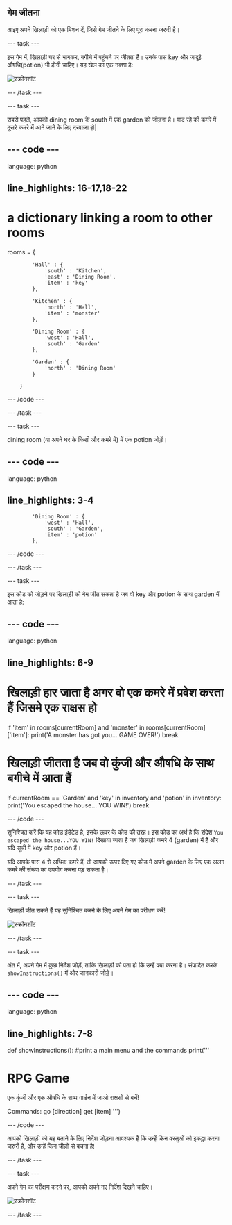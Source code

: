 ## गेम जीतना

आइए अपने खिलाड़ी को एक मिशन दें, जिसे गेम जीतने के लिए पूरा करना जरुरी है।

\--- task \---

इस गेम में, खिलाड़ी घर से भागकर, बगीचे में पहुंचने पर जीतता है। उनके पास key और जादुई औषधि(potion) भी होनी चाहिए। यह खेल का एक नक्शा है:

![स्क्रीनशॉट](images/rpg-final-map.png)

\--- /task \---

\--- task \---

सबसे पहले, आपको dining room के south में एक garden को जोड़ना है। याद रहे की कमरे में दूसरे कमरे में आने जाने के लिए दरवाज़ा हो|

## \--- code \---

language: python

## line_highlights: 16-17,18-22

# a dictionary linking a room to other rooms

rooms = {

            'Hall' : {
                'south' : 'Kitchen',
                'east' : 'Dining Room',
                'item' : 'key'
            },
    
            'Kitchen' : {
                'north' : 'Hall',
                'item' : 'monster'
            },
    
            'Dining Room' : {
                'west' : 'Hall',
                'south' : 'Garden'
            },
    
            'Garden' : {
                'north' : 'Dining Room'
            }
    
        }
    

\--- /code \---

\--- /task \---

\--- task \---

dining room (या अपने घर के किसी और कमरे में) में एक potion जोड़ें।

## \--- code \---

language: python

## line_highlights: 3-4

            'Dining Room' : {
                'west' : 'Hall',
                'south' : 'Garden',
                'item' : 'potion'
            },
    

\--- /code \---

\--- /task \---

\--- task \---

इस कोड को जोड़ने पर खिलाड़ी को गेम जीत सकता है जब वो key और potion के साथ garden में आता है:

## \--- code \---

language: python

## line_highlights: 6-9

# खिलाड़ी हार जाता है अगर वो एक कमरे में प्रवेश करता हैं जिसमे एक राक्षस हो

if 'item' in rooms\[currentRoom] and 'monster' in rooms[currentRoom\]\['item'\]: print('A monster has got you... GAME OVER!') break

# खिलाड़ी जीतता है जब वो कुंजी और औषधि के साथ बगीचे में आता हैं

if currentRoom == 'Garden' and 'key' in inventory and 'potion' in inventory: print('You escaped the house... YOU WIN!') break

\--- /code \---

सुनिश्चित करें कि यह कोड इंडेंटेड है, इसके ऊपर के कोड की तरह। इस कोड का अर्थ है कि संदेश `You escaped the house...YOU WIN!` दिखाया जाता है जब खिलाड़ी कमरे 4 (garden) में है और यदि सूची में key और potion हैं।

यदि आपके पास 4 से अधिक कमरे हैं, तो आपको ऊपर दिए गए कोड में अपने garden के लिए एक अलग कमरे की संख्या का उपयोग करना पड़ सकता है।

\--- /task \---

\--- task \---

खिलाड़ी जीत सकते हैं यह सुनिश्चित करने के लिए अपने गेम का परीक्षण करें!

![स्क्रीनशॉट](images/rpg-win-test.png)

\--- /task \---

\--- task \---

अंत में, अपने गेम में कुछ निर्देश जोड़ें, ताकि खिलाड़ी को पता हो कि उन्हें क्या करना है। संपादित करके `showInstructions()` में और जानकारी जोड़े।

## \--- code \---

language: python

## line_highlights: 7-8

def showInstructions(): #print a main menu and the commands print('''

# RPG Game

एक कुंजी और एक औषधि के साथ गार्डन में जाओ राक्षसों से बचें!

Commands: go [direction] get [item] ''')

\--- /code \---

आपको खिलाड़ी को यह बताने के लिए निर्देश जोड़ना आवश्यक है कि उन्हें किन वस्तुओं को इकट्ठा करना जरुरी है, और उन्हें किन चीज़ों से बचना है!

\--- /task \---

\--- task \---

अपने गेम का परीक्षण करने पर, आपको अपने नए निर्देश दिखने चाहिए।

![स्क्रीनशॉट](images/rpg-instructions-test.png)

\--- /task \---